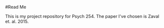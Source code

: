 #Read Me

This is my project repository for Psych 254. The paper I've chosen is Zaval et. al. 2015. 